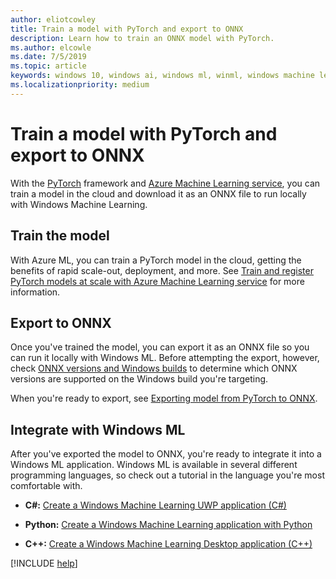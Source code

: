 ```yaml
---
author: eliotcowley
title: Train a model with PyTorch and export to ONNX
description: Learn how to train an ONNX model with PyTorch.
ms.author: elcowle
ms.date: 7/5/2019
ms.topic: article
keywords: windows 10, windows ai, windows ml, winml, windows machine learning, pytorch
ms.localizationpriority: medium
---
```


# Train a model with PyTorch and export to ONNX

With the [PyTorch](https://pytorch.org/) framework and [Azure Machine Learning service](https://azure.microsoft.com/services/machine-learning-service/), you can train a model in the cloud and download it as an ONNX file to run locally with Windows Machine Learning.

## Train the model

With Azure ML, you can train a PyTorch model in the cloud, getting the benefits of rapid scale-out, deployment, and more. See [Train and register PyTorch models at scale with Azure Machine Learning service](https://docs.microsoft.com/azure/machine-learning/service/how-to-train-pytorch) for more information.

## Export to ONNX

Once you've trained the model, you can export it as an ONNX file so you can run it locally with Windows ML. Before attempting the export, however, check [ONNX versions and Windows builds](https://docs.microsoft.com/windows/ai/windows-ml/onnx-versions) to determine which ONNX versions are supported on the Windows build you're targeting.

When you're ready to export, see [Exporting model from PyTorch to ONNX](https://github.com/onnx/tutorials/blob/master/tutorials/PytorchOnnxExport.ipynb).

## Integrate with Windows ML

After you've exported the model to ONNX, you're ready to integrate it into a Windows ML application. Windows ML is available in several different programming languages, so check out a tutorial in the language you're most comfortable with.

* **C#:** [Create a Windows Machine Learning UWP application (C#)](https://docs.microsoft.com/windows/ai/windows-ml/get-started-uwp)

* **Python:** [Create a Windows Machine Learning application with Python](https://github.com/Microsoft/xlang/tree/master/samples/python/winml_tutorial)

* **C++:** [Create a Windows Machine Learning Desktop application (C++)](https://docs.microsoft.com/windows/ai/windows-ml/get-started-desktop)

[!INCLUDE [help](../includes/get-help.md)]

